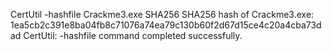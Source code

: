 CertUtil -hashfile Crackme3.exe SHA256
SHA256 hash of Crackme3.exe:
1ea5cb2c391e8ba04fb8c71076a74ea79c130b60f2d67d15ce4c20a4cba73dad
CertUtil: -hashfile command completed successfully.
